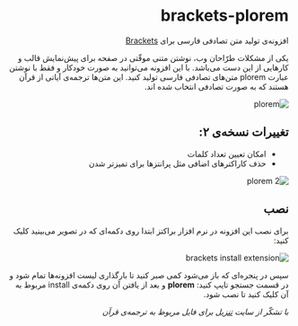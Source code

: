 <div dir="rtl">

# brackets-plorem
افزونه‌ی تولید متن تصادفی فارسی برای [Brackets](http://brackets.io)

یکی از مشکلات طرّاحان وب، نوشتن متنی موقّتی در صفحه برای پیش‌نمایش قالب و کارهایی  از این دست می‌باشد. با این افزونه می‌توانید به صورت خودکار و فقط با نوشتن عبارت plorem  متن‌های تصادفی فارسی تولید کنید. این متن‌ها ترجمه‌ی آیاتی از قرآن هستند که به صورت تصادفی انتخاب شده اند.


![plorem](https://cdn.rawgit.com/sabereen/brackets-plorem/master/plorem.gif)

## تغییرات نسخه‌ی ۲:
- امکان تعیین تعداد کلمات
- حذف کاراکترهای اضافی مثل پرانتزها برای تمیزتر شدن

![plorem 2](https://cdn.rawgit.com/sabereen/brackets-plorem/master/plorem2.gif)


## نصب
برای نصب این افزونه در نرم افزار براکتز ابتدا روی دکمه‌ای که در تصویر می‌بینید کلیک کنید:

![brackets install extension](http://brackets.dnbard.com/images/extensions1.png)

سپس در پنجره‌ای که باز می‌شود کمی صبر کنید تا بارگذاری لیست افزونه‌ها تمام شود و در قسمت جستجو تایپ کنید: **plorem**
و بعد از یافتن آن روی دکمه‌ی install مربوط به آن کلیک کنید تا نصب شود.


*با تشکّر از سایت [تنزیل](http://tanzil.net) برای فایل مربوط به ترجمه‌ی قرآن*

</div>